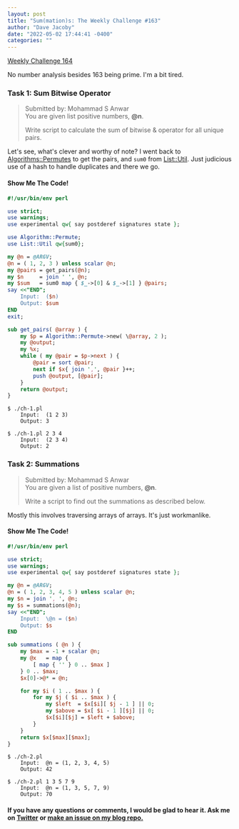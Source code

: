 ```yaml
---
layout: post
title: "Sum(mation)s: The Weekly Challenge #163"
author: "Dave Jacoby"
date: "2022-05-02 17:44:41 -0400"
categories: ""
---
```


[Weekly Challenge 164](https://theweeklychallenge.org/blog/perl-weekly-challenge-163/)

No number analysis besides 163 being prime. I'm a bit tired.

### Task 1: Sum Bitwise Operator

> Submitted by: Mohammad S Anwar  
> You are given list positive numbers, **@n**.
>
> Write script to calculate the sum of bitwise & operator for all unique pairs.

Let's see, what's clever and worthy of note? I went back to [Algorithms::Permutes](https://metacpan.org/pod/Algorithm::Permute) to get the pairs, and `sum0` from [List::Util](https://metacpan.org/pod/List::Util). Just judicious use of a hash to handle duplicates and there we go.

#### Show Me The Code!

```perl
#!/usr/bin/env perl

use strict;
use warnings;
use experimental qw{ say postderef signatures state };

use Algorithm::Permute;
use List::Util qw{sum0};

my @n = @ARGV;
@n = ( 1, 2, 3 ) unless scalar @n;
my @pairs = get_pairs(@n);
my $n     = join ' ', @n;
my $sum   = sum0 map { $_->[0] & $_->[1] } @pairs;
say <<"END";
    Input:  ($n)
    Output: $sum
END
exit;

sub get_pairs( @array ) {
    my $p = Algorithm::Permute->new( \@array, 2 );
    my @output;
    my %x;
    while ( my @pair = $p->next ) {
        @pair = sort @pair;
        next if $x{ join ',', @pair }++;
        push @output, [@pair];
    }
    return @output;
}
```

```text
$ ./ch-1.pl 
    Input:  (1 2 3)
    Output: 3

$ ./ch-1.pl 2 3 4
    Input:  (2 3 4)
    Output: 2
```

### Task 2: Summations

> Submitted by: Mohammad S Anwar  
> You are given a list of positive numbers, **@n**.
>
> Write a script to find out the summations as described below.

Mostly this involves traversing arrays of arrays. It's just workmanlike. 

#### Show Me The Code!

```perl
#!/usr/bin/env perl

use strict;
use warnings;
use experimental qw{ say postderef signatures state };

my @n = @ARGV;
@n = ( 1, 2, 3, 4, 5 ) unless scalar @n;
my $n = join ', ', @n;
my $s = summations(@n);
say <<"END";
    Input:  \@n = ($n)
    Output: $s
END

sub summations ( @n ) {
    my $max = -1 + scalar @n;
    my @x   = map {
        [ map { '' } 0 .. $max ]
    } 0 .. $max;
    $x[0]->@* = @n;

    for my $i ( 1 .. $max ) {
        for my $j ( $i .. $max ) {
            my $left  = $x[$i][ $j - 1 ] || 0;
            my $above = $x[ $i - 1 ][$j] || 0;
            $x[$i][$j] = $left + $above;
        }
    }
    return $x[$max][$max];
}
```

```text
$ ./ch-2.pl 
    Input:  @n = (1, 2, 3, 4, 5)
    Output: 42

$ ./ch-2.pl 1 3 5 7 9
    Input:  @n = (1, 3, 5, 7, 9)
    Output: 70
```

#### If you have any questions or comments, I would be glad to hear it. Ask me on [Twitter](https://twitter.com/jacobydave) or [make an issue on my blog repo.](https://github.com/jacoby/jacoby.github.io)

